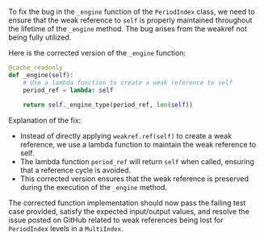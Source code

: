 To fix the bug in the `_engine` function of the `PeriodIndex` class, we need to ensure that the weak reference to `self` is properly maintained throughout the lifetime of the `_engine` method. The bug arises from the weakref not being fully utilized.

Here is the corrected version of the `_engine` function:

```python
@cache_readonly
def _engine(self):
    # Use a lambda function to create a weak reference to self
    period_ref = lambda: self
    
    return self._engine_type(period_ref, len(self))
```

Explanation of the fix:
- Instead of directly applying `weakref.ref(self)` to create a weak reference, we use a lambda function to maintain the weak reference to self.
- The lambda function `period_ref` will return `self` when called, ensuring that a reference cycle is avoided.
- This corrected version ensures that the weak reference is preserved during the execution of the `_engine` method.

The corrected function implementation should now pass the failing test case provided, satisfy the expected input/output values, and resolve the issue posted on GitHub related to weak references being lost for `PeriodIndex` levels in a `MultiIndex`.